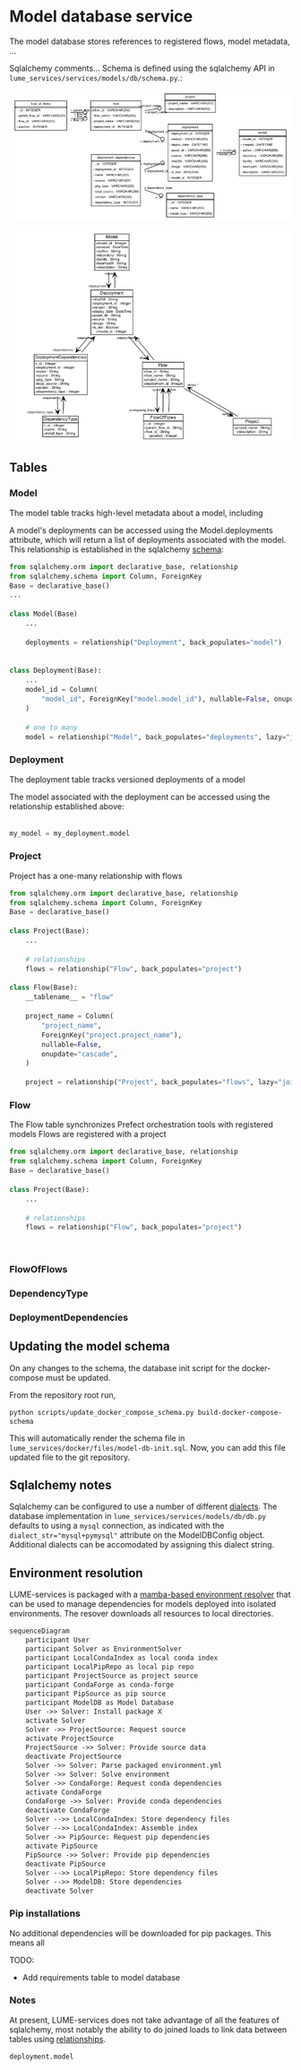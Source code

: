 # Model database service

The model database stores references to registered flows, model metadata, ...

Sqlalchemy comments...
Schema is defined using the sqlalchemy API in `lume_services/services/models/db/schema.py`.:

![schema](../../files/model_db_schema.png)


![uml](../../files/model_db_uml.png)


## Tables





### Model

The model table tracks high-level metadata about a model, including

A model's deployments can be accessed using the Model.deployments attribute, which will return a list of deployments associated with the model. This relationship is established in the sqlalchemy [schema](https://github.com/jacquelinegarrahan/lume-services/blob/main/lume_services/services/models/db/schema.py):

```python
from sqlalchemy.orm import declarative_base, relationship
from sqlalchemy.schema import Column, ForeignKey
Base = declarative_base()
...

class Model(Base)
    ...

    deployments = relationship("Deployment", back_populates="model")


class Deployment(Base):
    ...
    model_id = Column(
        "model_id", ForeignKey("model.model_id"), nullable=False, onupdate="cascade"
    )

    # one to many
    model = relationship("Model", back_populates="deployments", lazy="joined")

```

### Deployment
The deployment table tracks versioned deployments of a model


The model associated with the deployment can be accessed using the relationship established above:

```python

my_model = my_deployment.model

```


### Project

Project has a one-many relationship with flows
```python
from sqlalchemy.orm import declarative_base, relationship
from sqlalchemy.schema import Column, ForeignKey
Base = declarative_base()

class Project(Base):
    ...

    # relationships
    flows = relationship("Flow", back_populates="project")

class Flow(Base):
    __tablename__ = "flow"

    project_name = Column(
        "project_name",
        ForeignKey("project.project_name"),
        nullable=False,
        onupdate="cascade",
    )

    project = relationship("Project", back_populates="flows", lazy="joined")

```



### Flow
The Flow table synchronizes Prefect orchestration tools with registered models
Flows are registered with a project

```python
from sqlalchemy.orm import declarative_base, relationship
from sqlalchemy.schema import Column, ForeignKey
Base = declarative_base()

class Project(Base):
    ...

    # relationships
    flows = relationship("Flow", back_populates="project")




```




### FlowOfFlows

### DependencyType

### DeploymentDependencies


## Updating the model schema
On any changes to the schema, the database init script for the docker-compose must be updated.

From the repository root run,
```
python scripts/update_docker_compose_schema.py build-docker-compose-schema
```

This will automatically render the schema file in `lume_services/docker/files/model-db-init.sql`. Now, you can add this file updated file to the git repository.


## Sqlalchemy notes

Sqlalchemy can be configured to use a number of different [dialects](https://docs.sqlalchemy.org/en/14/dialects/). The database implementation in `lume_services/services/models/db/db.py` defaults to using a `mysql` connection, as indicated with the `dialect_str="mysql+pymysql"` attribute on the ModelDBConfig object. Additional dialects can be accomodated by assigning this dialect string.


## Environment resolution

LUME-services is packaged with a [mamba-based environment resolver](https://mamba.readthedocs.io/en/latest/index.html) that can be used to manage dependencies for models deployed into isolated environments. The resover downloads all resources to local directories.

```mermaid
sequenceDiagram
    participant User
    participant Solver as EnvironmentSolver
    participant LocalCondaIndex as local conda index
    participant LocalPipRepo as local pip repo
    participant ProjectSource as project source
    participant CondaForge as conda-forge
    participant PipSource as pip source
    participant ModelDB as Model Database
    User ->> Solver: Install package X
    activate Solver
    Solver ->> ProjectSource: Request source
    activate ProjectSource
    ProjectSource ->> Solver: Provide source data
    deactivate ProjectSource
    Solver ->> Solver: Parse packaged environment.yml
    Solver ->> Solver: Solve environment
    Solver ->> CondaForge: Request conda dependencies
    activate CondaForge
    CondaForge ->> Solver: Provide conda dependencies
    deactivate CondaForge
    Solver -->> LocalCondaIndex: Store dependency files
    Solver -->> LocalCondaIndex: Assemble index
    Solver ->> PipSource: Request pip dependencies
    activate PipSource
    PipSource ->> Solver: Provide pip dependencies
    deactivate PipSource
    Solver -->> LocalPipRepo: Store dependency files
    Solver -->> ModelDB: Store dependencies
    deactivate Solver

```

### Pip installations

No additional dependencies will be downloaded for pip packages. This means all

TODO:
- Add requirements table to model database


### Notes

At present, LUME-services does not take advantage of all the features of sqlalchemy, most notably the ability to do joined loads to link data between tables using [relationships](https://docs.sqlalchemy.org/en/14/orm/basic_relationships.html).

```
deployment.model
```
